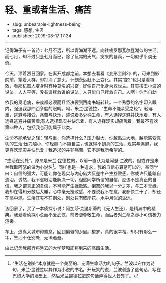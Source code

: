 # 轻、重或者生活、痛苦

- slug: unbearable-lightness-being
- tags: 感想, 生活
- published: 2009-08-17 17:34

-------------------------

记得海子有一首诗：七月不远，所以青海湖不远。向往梭罗那瓦尔登湖似的生活。而七月，却不过只是七月而已，除了反常的天气，突来的暴雨，一切似乎平淡无奇。

今天，顶着烈日回家。在离开成都之前，本想去看看《变形金刚2》的，可来到影院前，望着人群，却打消了念头，计划永远赶不上变化。其实“变2”也只是看特效，看那机器人变身时有种莫名的兴奋，好像自己化身为救世主。其实按王小波的说法：人人平等，没有谁拯救谁的说法，人只能自己拯救自己。人啊！你当自助。

依我的臭毛病，来成都必须而且坚决要到西南书城转转。一个熟悉的名字印入眼内，强迫我那四百多度的眼睛。呵，米兰·昆德拉，“生命不能承受之轻”。轻与重，逃避与接受，痛苦与快乐，述说着多少种生命，有人选择逃避并快乐着，有人选择逃避并痛苦着;有人选择现实并快乐着，有人选择现实却痛苦着。我最不喜欢第四种人，包括我也可能属于此类。

生命不能承受之轻：轻与重，你选择什么？压力越大，你越贴进大地，越能感受真切的生活;压力越小，你轻飘而不能自主，也就得不到真的生活。现实与逃避，我更喜欢现实并快乐着！我追求的并非痛苦，它不是我所希望的。

“生活在别处”，原来是米兰·昆德拉的，以前一直认为是阿瑟·兰波的。但或许是米兰截取阿瑟的做为小说名[^1]。同样也是一种追求，我的自信心算是可以的，某同学曰：自信的强大，可能让你在现实与内心偌大反差中产生挫败感，你或许只能暗自流泪。诚然，我不信眼泪能解决一切，但这同学所谓的自信，应该不是真正的自信。我之谓真正的自信，不可能产生挫败感。倒霉的我以一分之差，与二本无缘，我却在得知分数后大睡，心中毫无挫败感，不要说我不在意，我都快二十了，却还在高中混。生活其实不在别处，别处只有彼岸花、水中月似的遥远。

该回家了，买了一本侦探小说：阿加莎·克里斯蒂的《无人生还》，是精典中的精典。我爱看侦探小说而不爱武侠，前者更尊敬生命，而后者对生命之渺小可谓极力渲染。

车上，逃离大城市的窒息，回到偏僻的乡里。梭罗，真的很幸福，却只有那么一年，生活不在别处，无法逃避。

由此记念我那行将远去的大学梦和即将到来的高四生活。

[^1]: “生活在别处”本身就是一个美丽的、充满生命活力的句子。兰波以它作为诗句，米兰·昆德拉以其作为小说的书名。开玩笑的说，兰波创造了这句话，写在巴黎大学的墙壁上，然后米兰昆德拉把这句话弄得世人皆知了。

